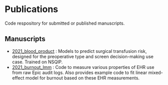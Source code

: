 # Publications
Code respository for submitted or published manuscripts. 

## Manuscripts
- [2021_blood_product](https://github.com/sslou/publications/tree/main/2021_blood_product/) : Models to predict surgical transfusion risk, designed for the preoperative type and screen decision-making use case. Trained on NSQIP.
- [2021_burnout_lmm](https://github.com/sslou/publications/tree/main/2021_burnout_lmm) : Code to measure various properties of EHR use from raw Epic audit logs. Also provides example code to fit linear mixed-effect model for burnout based on these EHR measurements.
